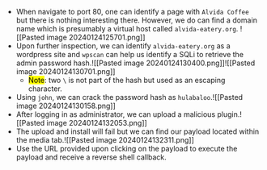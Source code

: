- When navigate to port 80, one can identify a page with `Alvida Coffee` but there is nothing interesting there. However, we do can find a domain name which is presumably a  virtual host called `alvida-eatery.org`. ![[Pasted image 20240124125701.png]]
- Upon further inspection, we can identify `alvida-eatery.org` as a wordpress site and `wpscan` can help us identify a SQLi to retrieve the admin password hash.![[Pasted image 20240124130400.png]]![[Pasted image 20240124130701.png]]
	- <mark>Note</mark>: two `\` is not part of the hash but used as an escaping character.
- Using `john`, we can crack the password hash as `hulabaloo`.![[Pasted image 20240124130158.png]]
- After logging in as administrator, we can upload a malicious plugin.![[Pasted image 20240124132053.png]]
- The upload and install will fail but we can find our payload located within the media tab.![[Pasted image 20240124132311.png]]
- Use the URL provided upon clicking on the payload to execute the payload and receive a reverse shell callback.